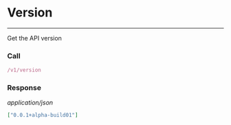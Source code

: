 # Version
---
Get the API version

### Call

```js
/v1/version
```

### Response
*application/json*
```json
["0.0.1+alpha-build01"]

```
